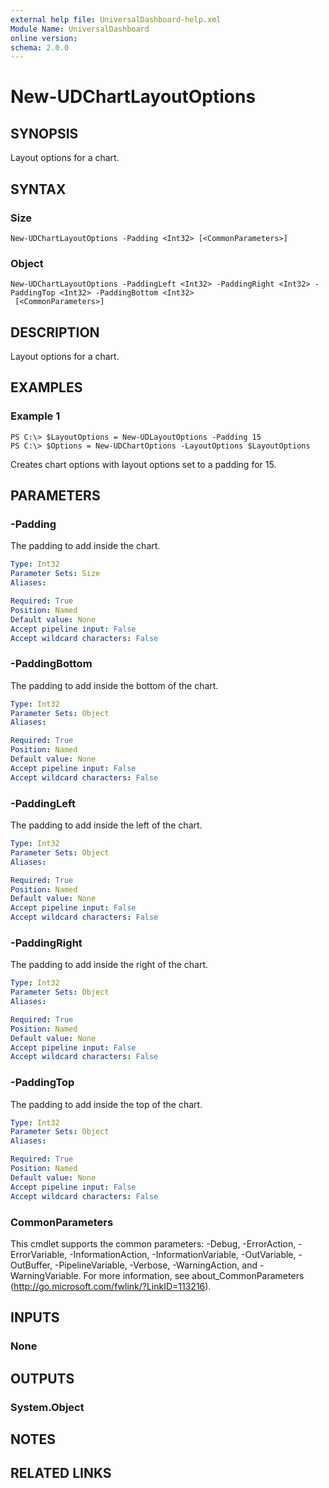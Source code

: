 ```yaml
---
external help file: UniversalDashboard-help.xml
Module Name: UniversalDashboard
online version:
schema: 2.0.0
---
```


# New-UDChartLayoutOptions

## SYNOPSIS
Layout options for a chart.

## SYNTAX

### Size
```
New-UDChartLayoutOptions -Padding <Int32> [<CommonParameters>]
```

### Object
```
New-UDChartLayoutOptions -PaddingLeft <Int32> -PaddingRight <Int32> -PaddingTop <Int32> -PaddingBottom <Int32>
 [<CommonParameters>]
```

## DESCRIPTION
Layout options for a chart.

## EXAMPLES

### Example 1
```
PS C:\> $LayoutOptions = New-UDLayoutOptions -Padding 15
PS C:\> $Options = New-UDChartOptions -LayoutOptions $LayoutOptions
```

Creates chart options with layout options set to a padding for 15.

## PARAMETERS

### -Padding
The padding to add inside the chart. 

```yaml
Type: Int32
Parameter Sets: Size
Aliases:

Required: True
Position: Named
Default value: None
Accept pipeline input: False
Accept wildcard characters: False
```

### -PaddingBottom
The padding to add inside the bottom of the chart. 

```yaml
Type: Int32
Parameter Sets: Object
Aliases:

Required: True
Position: Named
Default value: None
Accept pipeline input: False
Accept wildcard characters: False
```

### -PaddingLeft
The padding to add inside the left of the chart. 

```yaml
Type: Int32
Parameter Sets: Object
Aliases:

Required: True
Position: Named
Default value: None
Accept pipeline input: False
Accept wildcard characters: False
```

### -PaddingRight
The padding to add inside the right of the chart. 

```yaml
Type: Int32
Parameter Sets: Object
Aliases:

Required: True
Position: Named
Default value: None
Accept pipeline input: False
Accept wildcard characters: False
```

### -PaddingTop
The padding to add inside the top of the chart. 

```yaml
Type: Int32
Parameter Sets: Object
Aliases:

Required: True
Position: Named
Default value: None
Accept pipeline input: False
Accept wildcard characters: False
```

### CommonParameters
This cmdlet supports the common parameters: -Debug, -ErrorAction, -ErrorVariable, -InformationAction, -InformationVariable, -OutVariable, -OutBuffer, -PipelineVariable, -Verbose, -WarningAction, and -WarningVariable. For more information, see about_CommonParameters (http://go.microsoft.com/fwlink/?LinkID=113216).

## INPUTS

### None

## OUTPUTS

### System.Object

## NOTES

## RELATED LINKS
